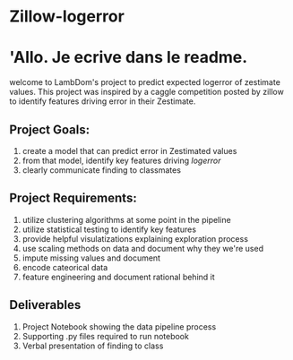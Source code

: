 # Zillow-logerror

# 'Allo. Je ecrive dans le readme. 

welcome to LambDom's project to predict expected logerror of zestimate values.
This project was inspired by a caggle competition posted by zillow to identify features driving error in their Zestimate.


## Project Goals:
1) create a model that can predict error in Zestimated values
2) from that model, identify key features driving *logerror*
3) clearly communicate finding to classmates

## Project Requirements:
1) utilize clustering algorithms at some point in the pipeline
2) utilize statistical testing to identify key features
3) provide helpful visulatizations explaining exploration process
4) use scaling methods on data and document why they we're used
5) impute missing values and document
6) encode cateorical data
7) feature engineering and document rational behind it

## Deliverables
1) Project Notebook showing the data pipeline process
2) Supporting .py files required to run notebook
3) Verbal presentation of finding to class